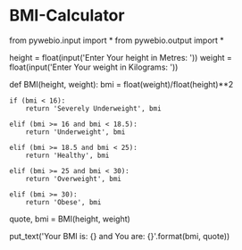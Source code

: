 # BMI-Calculator
from pywebio.input import *
from pywebio.output import *

height = float(input('Enter Your height in Metres: '))
weight = float(input('Enter Your weight in Kilograms: '))

def BMI(height, weight):
    bmi = float(weight)/float(height)**2
    
    if (bmi < 16):
        return 'Severely Underweight', bmi
    
    elif (bmi >= 16 and bmi < 18.5):
        return 'Underweight', bmi
    
    elif (bmi >= 18.5 and bmi < 25):
        return 'Healthy', bmi
    
    elif (bmi >= 25 and bmi < 30):
        return 'Overweight', bmi
    
    elif (bmi >= 30):
        return 'Obese', bmi
    
quote, bmi = BMI(height, weight)

put_text('Your BMI is: {} and You are: {}'.format(bmi, quote))

